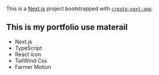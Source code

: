 This is a [Next.js](https://nextjs.org/) project bootstrapped with [`create-next-app`](https://github.com/vercel/next.js/tree/canary/packages/create-next-app).

## This is my portfolio use materail 
- Next.js
- TypeScript
- React icon
- TailWind Css
- Farmer Motion

